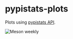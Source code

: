 # pypistats-plots

Plots using [pypistats API](https://github.com/hugovk/pypistats).

![Meson weekly](.data/Meson_weekly_pypi.png)

